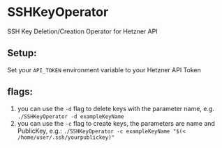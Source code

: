 # SSHKeyOperator
SSH Key Deletion/Creation Operator for Hetzner API

## Setup:
Set your `API_TOKEN` environment variable to your Hetzner API Token
## flags:
1. you can use the `-d` flag to delete keys with the parameter name, e.g. `./SSHKeyOperator -d exampleKeyName`
2. you can use the `-c` flag to create keys, the parameters are name and PublicKey, e.g.: `./SSHKeyOperator -c exampleKeyName "$(< /home/user/.ssh/yourpublickey)"`
